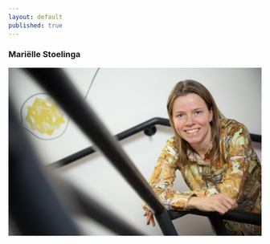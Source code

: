 ```yaml
---
layout: default
published: true
---
```


### Mariëlle Stoelinga 
[![alt text](GIJS2052-indoorZilverling.jpg)](http://wwwhome.ewi.utwente.nl/~marielle/ "Mariëlle Stoelinga ")
